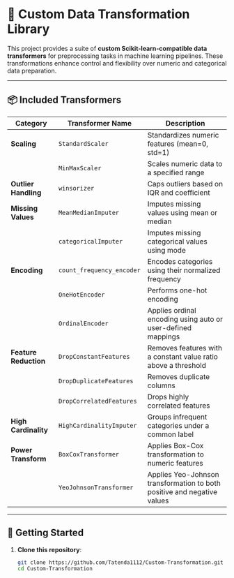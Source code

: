# 🧠 Custom Data Transformation Library

This project provides a suite of **custom Scikit-learn-compatible data transformers** for preprocessing tasks in machine learning pipelines. These transformations enhance control and flexibility over numeric and categorical data preparation.

---

## 📦 Included Transformers

| Category              | Transformer Name             | Description |
|-----------------------|------------------------------|-------------|
| **Scaling**           | `StandardScaler`             | Standardizes numeric features (mean=0, std=1) |
|                       | `MinMaxScaler`               | Scales numeric data to a specified range |
| **Outlier Handling**  | `winsorizer`                 | Caps outliers based on IQR and coefficient |
| **Missing Values**    | `MeanMedianImputer`          | Imputes missing values using mean or median |
|                       | `categoricalImputer`         | Imputes missing categorical values using mode |
| **Encoding**          | `count_frequency_encoder`    | Encodes categories using their normalized frequency |
|                       | `OneHotEncoder`              | Performs one-hot encoding |
|                       | `OrdinalEncoder`             | Applies ordinal encoding using auto or user-defined mappings |
| **Feature Reduction** | `DropConstantFeatures`       | Removes features with a constant value ratio above a threshold |
|                       | `DropDuplicateFeatures`      | Removes duplicate columns |
|                       | `DropCorrelatedFeatures`     | Drops highly correlated features |
| **High Cardinality**  | `HighCardinalityImputer`     | Groups infrequent categories under a common label |
| **Power Transform**   | `BoxCoxTransformer`          | Applies Box-Cox transformation to numeric features |
|                       | `YeoJohnsonTransformer`      | Applies Yeo-Johnson transformation to both positive and negative values |

---

## 🚀 Getting Started

1. **Clone this repository**:
   ```bash
   git clone https://github.com/Tatenda1112/Custom-Transformation.git
   cd Custom-Transformation
